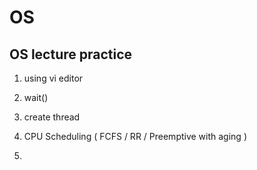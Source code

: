 # OS #

## OS lecture practice ##

1. using vi editor

2. wait()

3. create thread

4. CPU Scheduling ( FCFS / RR / Preemptive with aging )
	
5. 
